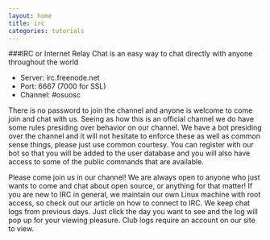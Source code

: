```yaml
---
layout: home
title: irc
categories: tutorials
---
```


###IRC or Internet Relay Chat is an easy way to chat directly with anyone throughout the world

*   Server: irc.freenode.net
*   Port: 6667 (7000 for SSL)
*   Channel: #osuosc

  There is no password to join the channel and anyone is welcome to come join and chat with us. Seeing as how this is an official channel we do have some rules presiding over behavior on our channel. We have a bot presiding over the channel and it will not hesitate to enforce these as well as common sense things, please just use common courtesy. You can register with our bot so that you will be added to the user database and you will also have access to some of the public commands that are available.

  Please come join us in our channel! We are always open to anyone who just wants to come and chat about open source, or anything for that matter! If you are new to IRC in general, we maintain our own Linux machine with root access, so check out our article on how to connect to IRC.
We keep chat logs from previous days. Just click the day you want to see and the log will pop up for your viewing pleasure. Club logs require an account on our site to view.
